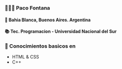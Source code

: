 ### 🧑🏻‍💻 Paco Fontana
#### 📍 Bahia Blanca, Buenos Aires. Argentina
#### 📚 Tec. Programacion - Universidad Nacional del Sur


### 📑 Conocimientos basicos en
- HTML & CSS
- C++
